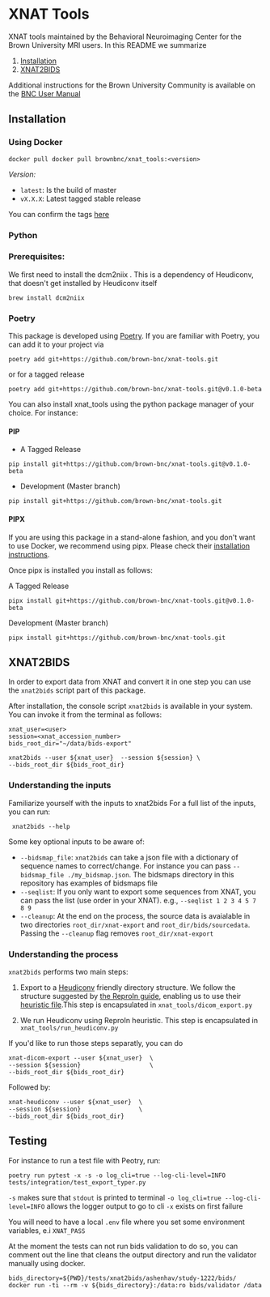 # XNAT Tools

XNAT tools maintained by the Behavioral Neuroimaging Center for the Brown University MRI users. In this README we summarize

1. [Installation](#Installatio)
2. [XNAT2BIDS](#XNAT2BIDS)

Additional instructions for the Brown University Community is available on the [BNC User Manual](docs.ccv.brown.edu/)

## Installation

### Using Docker

```
docker pull docker pull brownbnc/xnat_tools:<version>
```

_Version:_

- `latest`: Is the build of master
- `vX.X.X`: Latest tagged stable release

You can confirm the tags [here](https://hub.docker.com/repository/docker/brownbnc/xnat_tools/tags?page=1)

### Python

### Prerequisites:

We first need to install the dcm2niix . This is a dependency of Heudiconv, that doesn't get installed by Heudiconv itself

```
brew install dcm2niix
```

### Poetry

This package is developed using [Poetry](https://python-poetry.org). If you are familiar with Poetry, you can add it to your project via

```
poetry add git+https://github.com/brown-bnc/xnat-tools.git
```

or for a tagged release

```
poetry add git+https://github.com/brown-bnc/xnat-tools.git@v0.1.0-beta
```

You can also install xnat_tools using the python package manager of your choice. For instance:

#### PIP

- A Tagged Release

```
pip install git+https://github.com/brown-bnc/xnat-tools.git@v0.1.0-beta
```

- Development (Master branch)

```
pip install git+https://github.com/brown-bnc/xnat-tools.git
```

#### PIPX

If you are using this package in a stand-alone fashion, and you don't want to use Docker, we recommend using pipx. Please check their [installation instructions](https://github.com/pipxproject/pipx).

Once pipx is installed you install as follows:

A Tagged Release

```
pipx install git+https://github.com/brown-bnc/xnat-tools.git@v0.1.0-beta
```

Development (Master branch)

```
pipx install git+https://github.com/brown-bnc/xnat-tools.git
```

## XNAT2BIDS

In order to export data from XNAT and convert it in one step you can use the `xnat2bids` script part of this package.

After installation, the console script `xnat2bids` is available in your system. You can invoke it from the terminal as follows:

```
xnat_user=<user>
session=<xnat_accession_number>
bids_root_dir="~/data/bids-export"

xnat2bids --user ${xnat_user}  --session ${session} \
--bids_root_dir ${bids_root_dir}
```

### Understanding the inputs

Familiarize yourself with the inputs to xnat2bids
For a full list of the inputs, you can run:

```
 xnat2bids --help
```

Some key optional inputs to be aware of:

- `--bidsmap_file`: `xnat2bids` can take a json file with a dictionary of sequence names to correct/change. For instance you can pass `--bidsmap_file ./my_bidsmap.json`. The bidsmaps directory in this repository has examples of bidsmaps file
- `--seqlist`: If you only want to export some sequences from XNAT, you can pass the list (use order in your XNAT). e.g., `--seqlist 1 2 3 4 5 7 8 9`
- `--cleanup`: At the end on the process, the source data is avaialable in two directories `root_dir/xnat-export` and `root_dir/bids/sourcedata`. Passing the `--cleanup` flag removes `root_dir/xnat-export`

### Understanding the process

`xnat2bids` performs two main steps:

1. Export to a [Heudiconv](https://github.com/nipy/heudiconv) friendly directory structure. We follow the structure suggested by [the ReproIn guide](https://github.com/ReproNim/reproin), enabling us to use their [heuristic file](https://github.com/nipy/heudiconv/blob/master/heudiconv/heuristics/reproin.py).This step is encapsulated in `xnat_tools/dicom_export.py`

2. We run Heudiconv using ReproIn heuristic. This step is encapsulated in `xnat_tools/run_heudiconv.py`

If you'd like to run those steps separatly, you can do

```
xnat-dicom-export --user ${xnat_user}  \
--session ${session}                   \
--bids_root_dir ${bids_root_dir}
```

Followed by:

```
xnat-heudiconv --user ${xnat_user}  \
--session ${session}                \
--bids_root_dir ${bids_root_dir}
```

## Testing

For instance to run  a test file  with Peotry, run:

```
poetry run pytest -x -s -o log_cli=true --log-cli-level=INFO tests/integration/test_export_typer.py
```

`-s` makes sure that `stdout` is printed to terminal
`-o log_cli=true --log-cli-level=INFO` allows the logger output to go to cli
`-x` exists on first failure

You will need to have a local `.env` file where you set some environment variables, e.i `XNAT_PASS`

At the moment the tests can not run bids validation to do so, you can comment out the line that cleans the output directory and run the validator manually using docker.

```
bids_directory=${PWD}/tests/xnat2bids/ashenhav/study-1222/bids/
docker run -ti --rm -v ${bids_directory}:/data:ro bids/validator /data
```
